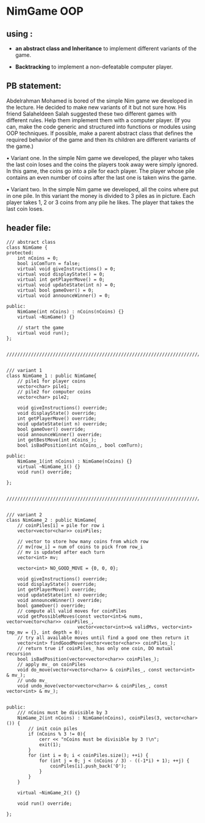 # NimGame OOP

## using :

- **an abstract class and Inheritance** to implement different variants of the game.

- **Backtracking** to implement a non-defeatable computer player.




## PB statement:
Abdelrahman Mohamed is bored of the simple Nim game we developed in the lecture. He decided to make new variants of it but not sure how. His friend Salaheldeen Salah suggested these two different games with different rules. Help them implement them with a computer player. (If you can, make the code generic and structured into functions or modules using OOP techniques. If possible, make a parent abstract class that defines the required behavior of the game and then its children are different variants of the game.)

•	Variant one. In the simple Nim game we developed, the player who takes the last coin loses and the coins the players took away were simply ignored. In this game, the coins go into a pile for each player. The player whose pile contains an even number of coins after the last one is taken wins the game.

•	Variant two. In the simple Nim game we developed, all the coins where put in one pile. In this variant the money is divided to 3 piles as in picture. Each player takes 1, 2 or 3 coins from any pile he likes. The player that takes the last coin loses. 


## header file:

```
/// abstract class
class NimGame {
protected:
    int nCoins = 0;
    bool isComTurn = false;
    virtual void giveInstructions() = 0;
    virtual void displayState() = 0;
    virtual int getPlayerMove() = 0;
    virtual void updateState(int n) = 0;
    virtual bool gameOver() = 0;
    virtual void announceWinner() = 0;

public:
    NimGame(int nCoins) : nCoins(nCoins) {}
    virtual ~NimGame() {}

    // start the game
    virtual void run();
};


/////////////////////////////////////////////////////////////////////////////////////


/// variant 1
class NimGame_1 : public NimGame{
    // pile1 for player coins
    vector<char> pile1;
    // pile2 for computer coins
    vector<char> pile2;

    void giveInstructions() override;
    void displayState() override;
    int getPlayerMove() override;
    void updateState(int n) override;
    bool gameOver() override;
    void announceWinner() override;
    int getBestMove(int nCoins_);
    bool isBadPosition(int nCoins_, bool comTurn);

public:
    NimGame_1(int nCoins) : NimGame(nCoins) {}
    virtual ~NimGame_1() {}
    void run() override;

};


///////////////////////////////////////////////////////////////////////////////


/// variant 2
class NimGame_2 : public NimGame{
    // coinPiles[i] = pile for row i
    vector<vector<char>> coinPiles;

    // vector to store how many coins from which row
    // mv[row_i] = num of coins to pick from row_i
    // mv is updated after each turn
    vector<int> mv;

    vector<int> NO_GOOD_MOVE = {0, 0, 0};

    void giveInstructions() override;
    void displayState() override;
    int getPlayerMove() override;
    void updateState(int n) override;
    void announceWinner() override;
    bool gameOver() override;
    // compute all valid moves for coinPiles
    void getPossibleMoves(const vector<int>& nums, vector<vector<char>> coinPiles_,
                          vector<vector<int>>& validMvs, vector<int> tmp_mv = {}, int depth = 0);
    // try all available moves until find a good one then return it
    vector<int> findGoodMove(vector<vector<char>> coinPiles_);
    // return true if coinPiles_ has only one coin, DO mutual recursion
    bool isBadPosition(vector<vector<char>> coinPiles_);
    // apply mv_ on coinPiles
    void do_move(vector<vector<char>> & coinPiles_, const vector<int> & mv_);
    // undo mv_
    void undo_move(vector<vector<char>> & coinPiles_, const vector<int> & mv_);


public:
    /// nCoins must be divisible by 3
    NimGame_2(int nCoins) : NimGame(nCoins), coinPiles(3, vector<char>()) {
        // init coin piles
        if (nCoins % 3 != 0){
            cerr << "nCoins must be divisible by 3 !\n";
            exit(1);
        }
        for (int i = 0; i < coinPiles.size(); ++i) {
            for (int j = 0; j < (nCoins / 3) - ((-1*i) + 1); ++j) {
                coinPiles[i].push_back('O');
            }
        }
    }

    virtual ~NimGame_2() {}

    void run() override;

};
```
